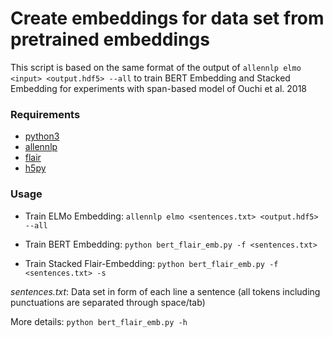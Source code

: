 # Create embeddings for data set from pretrained embeddings

This script is based on the same format of the output of ```allennlp elmo <input> <output.hdf5> --all``` to train BERT Embedding and Stacked Embedding for experiments with span-based model of Ouchi et al. 2018

### Requirements
* [python3](https://www.python.org/downloads/)
* [allennlp](https://github.com/allenai/allennlp/tree/v0.6.1)
* [flair](https://github.com/zalandoresearch/flair)
* [h5py](https://www.h5py.org/)

### Usage
* Train ELMo Embedding: 
```allennlp elmo <sentences.txt> <output.hdf5> --all```

* Train BERT Embedding:
```python bert_flair_emb.py -f <sentences.txt> ```

* Train Stacked Flair-Embedding:
```python bert_flair_emb.py -f <sentences.txt> -s```

*sentences.txt*: Data set in form of each line a sentence (all tokens including punctuations are separated through space/tab)

More details: ```python bert_flair_emb.py -h```
